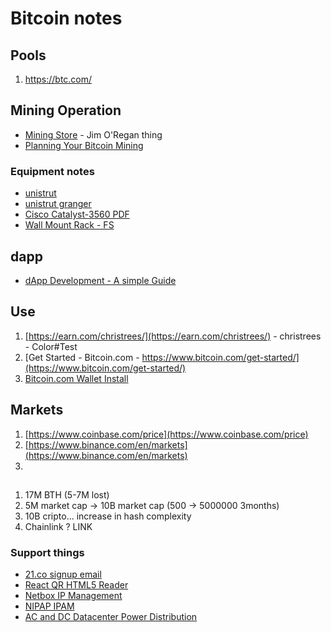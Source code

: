 # Bitcoin notes

## Pools

1. https://btc.com/

## Mining Operation

- [Mining Store](https://miningstore.com/about/) - Jim O'Regan thing
- [Planning Your Bitcoin Mining](https://blockoperations.com/planning-your-bitcoin-mining-operation/#infrastructure)

### Equipment notes

- [unistrut](https://www.unistrut.us/product-details/p2580)
- [unistrut granger](https://www.grainger.com/category/electrical/wire-cable-and-carrier-systems/strut-channel-and-accessories/strut-channel-accessories)
- [Cisco Catalyst-3560 PDF](https://www.cisco.com/c/en/us/td/docs/switches/lan/catalyst3560/software/release/12-2_25_see/configuration/guide/scg.pdf)
- [Wall Mount Rack - FS](https://www.fs.com/products/75869.html)

## dapp

- [dApp Development - A simple Guide](https://hackernoon.com/dapp-development-a-simple-guide-for-innovators-and-entrepreneurs-46922f98a6f2)

## Use

1. [https://earn.com/christrees/](https://earn.com/christrees/) - christrees - Color#Test
2. [Get Started - Bitcoin.com - https://www.bitcoin.com/get-started/](https://www.bitcoin.com/get-started/)
3. [Bitcoin.com Wallet Install](https://play.google.com/store/apps/details?id=com.bitcoin.mwallet&pli=1)

## Markets

1. [https://www.coinbase.com/price](https://www.coinbase.com/price)
2. [https://www.binance.com/en/markets](https://www.binance.com/en/markets)
3. []()

## 

1. 17M BTH (5-7M lost) 
2. 5M market cap -> 10B market cap (500 -> 5000000 3months)
3. 10B cripto... increase in hash complexity
4. Chainlink ? LINK


### Support things

- [21.co signup email](https://mail.yahoo.com/d/search/name=21%2520Support&emailAddresses=support%254021.co&listFilter=FROM&contactIds=15d0.a986/messages/22472?.src=fp)
- [React QR HTML5 Reader](https://www.thomasbilliet.com/react-qr-reader/)
- [Netbox IP Management](https://github.com/netbox-community/netbox)
- [NIPAP IPAM](https://spritelink.github.io/NIPAP/)
- [AC and DC Datacenter Power Distribution](https://www.eaton.com/content/dam/eaton/markets/data-center/AC-Versus-DC-Power-Distribution.pdf)
